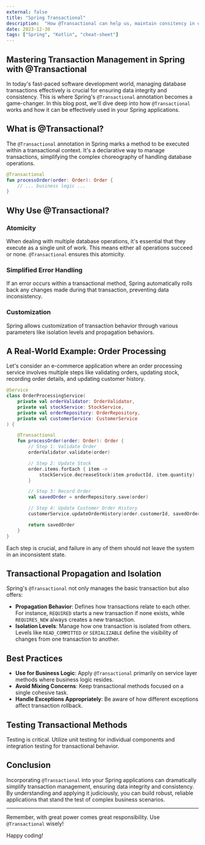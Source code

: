 ```yaml
---
external: false
title: "Spring Transactional"
description:  "How @Transactional can help us, maintain consitency in our apps"
date: 2023-12-30
tags: ["Spring", "Kotlin", "cheat-sheet"]
---
```


## Mastering Transaction Management in Spring with @Transactional

In today's fast-paced software development world, managing database transactions effectively is crucial for ensuring data integrity and consistency. This is where Spring's `@Transactional` annotation becomes a game-changer. In this blog post, we'll dive deep into how `@Transactional` works and how it can be effectively used in your Spring applications.

## What is @Transactional?

The `@Transactional` annotation in Spring marks a method to be executed within a transactional context. It's a declarative way to manage transactions, simplifying the complex choreography of handling database operations.

```kotlin
@Transactional
fun processOrder(order: Order): Order {
    // ... business logic ...
}
```

## Why Use @Transactional?

### Atomicity
When dealing with multiple database operations, it's essential that they execute as a single unit of work. This means either all operations succeed or none. `@Transactional` ensures this atomicity.

### Simplified Error Handling
If an error occurs within a transactional method, Spring automatically rolls back any changes made during that transaction, preventing data inconsistency.

### Customization
Spring allows customization of transaction behavior through various parameters like isolation levels and propagation behaviors.

## A Real-World Example: Order Processing

Let's consider an e-commerce application where an order processing service involves multiple steps like validating orders, updating stock, recording order details, and updating customer history.

```kotlin
@Service
class OrderProcessingService(
    private val orderValidator: OrderValidator,
    private val stockService: StockService,
    private val orderRepository: OrderRepository,
    private val customerService: CustomerService
) {

    @Transactional
    fun processOrder(order: Order): Order {
        // Step 1: Validate Order
        orderValidator.validate(order)

        // Step 2: Update Stock
        order.items.forEach { item ->
            stockService.decreaseStock(item.productId, item.quantity)
        }

        // Step 3: Record Order
        val savedOrder = orderRepository.save(order)

        // Step 4: Update Customer Order History
        customerService.updateOrderHistory(order.customerId, savedOrder)

        return savedOrder
    }
}

```

Each step is crucial, and failure in any of them should not leave the system in an inconsistent state.

## Transactional Propagation and Isolation

Spring's `@Transactional` not only manages the basic transaction but also offers:

- **Propagation Behavior**: Defines how transactions relate to each other. For instance, `REQUIRED` starts a new transaction if none exists, while `REQUIRES_NEW` always creates a new transaction.
- **Isolation Levels**: Manage how one transaction is isolated from others. Levels like `READ_COMMITTED` or `SERIALIZABLE` define the visibility of changes from one transaction to another.

## Best Practices

- **Use for Business Logic**: Apply `@Transactional` primarily on service layer methods where business logic resides.
- **Avoid Mixing Concerns**: Keep transactional methods focused on a single cohesive task.
- **Handle Exceptions Appropriately**: Be aware of how different exceptions affect transaction rollback.

## Testing Transactional Methods

Testing is critical. Utilize unit testing for individual components and integration testing for transactional behavior.

## Conclusion

Incorporating `@Transactional` into your Spring applications can dramatically simplify transaction management, ensuring data integrity and consistency. By understanding and applying it judiciously, you can build robust, reliable applications that stand the test of complex business scenarios.

---

Remember, with great power comes great responsibility. Use `@Transactional` wisely!

Happy coding!
